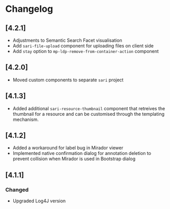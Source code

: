 # Changelog

## [4.2.1]

- Adjustments to Semantic Search Facet visualisation
- Add `sari-file-upload` component for uploading files on client side
- Add `stay` option to `mp-ldp-remove-from-container-action` component
## [4.2.0]

- Moved custom components to separate `sari` project
## [4.1.3]

- Added additional `sari-resource-thumbnail` component that retreives the thumbnail for a resource and can be customised through the templating mechanism.
## [4.1.2]

- Added a workaround for label bug in Mirador viewer
- Implemented native confirmation dialog for annotation deletion to prevent collision when Mirador is used in Bootstrap dialog

## [4.1.1]

### Changed

- Upgraded Log4J version